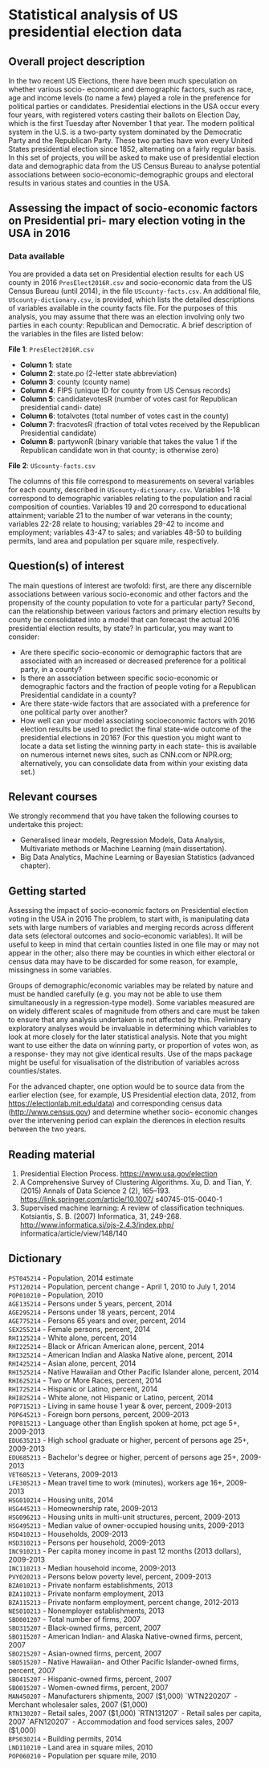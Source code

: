 
# Statistical analysis of US presidential election data


## Overall project description
In the two recent US Elections, there have been much speculation on whether various socio- economic and demographic factors, such as race, age and income levels (to name a few) played a role in the preference for political parties or candidates. Presidential elections in the USA occur every four years, with registered voters casting their ballots on Election Day, which is the first Tuesday after November 1 that year. The modern political system in the U.S. is a two-party system dominated by the Democratic Party and the Republican Party. These two parties have won every United States presidential election since 1852, alternating on a fairly regular basis. In this set of projects, you will be asked to make use of presidential election data and demographic data from the US Census Bureau to analyse potential associations between socio-economic-demographic groups and electoral results in various states and counties in the USA.

## Assessing the impact of socio-economic factors on Presidential pri- mary election voting in the USA in 2016

### Data available
You are provided a data set on Presidential election results for each US county in 2016 `PresElect2016R.csv` and socio-economic data from the US Census Bureau (until 2014), in the file `UScounty-facts.csv`. An additional file, `UScounty-dictionary.csv`, is provided, which lists the detailed descriptions of variables available in the county facts file. For the purposes of this analysis, you may assume that there was an election involving only two parties in each county: Republican and Democratic. A brief description of the variables in the files are listed below:

**File 1**: `PresElect2016R.csv`  
* **Column 1**: state  
* **Column 2**: state.po (2-letter state abbreviation)  
* **Column 3**: county (county name)  
* **Column 4**: FIPS (unique ID for county from US Census records)  
* **Column 5**: candidatevotesR (number of votes cast for Republican presidential candi- date)  
* **Column 6**: totalvotes (total number of votes cast in the county)  
* **Column 7**: fracvotesR (fraction of total votes received by the Republican Presidential candidate)  
* **Column 8**: partywonR (binary variable that takes the value 1 if the Republican candidate won in that county; is otherwise zero)  

**File 2**: `UScounty-facts.csv`

The columns of this file correspond to measurements on several variables for each county, described in `UScounty-dictionary.csv`. Variables 1-18 correspond to demographic variables relating to the population and racial composition of counties. Variables 19 and 20 correspond to educational attainment; variable 21 to the number of war veterans in the county; variables 22-28 relate to housing; variables 29-42 to income and employment; variables 43-47 to sales; and variables 48-50 to building permits, land area and population per square mile, respectively.

## Question(s) of interest
The main questions of interest are twofold: first, are there any discernible associations between various socio-economic and other factors and the propensity of the county population to vote for a particular party? Second, can the relationship between various factors and primary election results by county be consolidated into a model that can forecast the actual 2016 presidential election results, by state? In particular, you may want to consider:
* Are there specific socio-economic or demographic factors that are associated with an increased or decreased preference for a political party, in a county?
* Is there an association between specific socio-economic or demographic factors and the fraction of people voting for a Republican Presidential candidate in a county?
* Are there state-wide factors that are associated with a preference for one political party over another?
* How well can your model associating socioeconomic factors with 2016 election results be used to predict the final state-wide outcome of the presidential elections in 2016? (For this question you might want to locate a data set listing the winning party in each state- this is available on numerous internet news sites, such as CNN.com or NPR.org; alternatively, you can consolidate data from within your existing data set.)

## Relevant courses
We strongly recommend that you have taken the following courses to undertake this project:
* Generalised linear models, Regression Models, Data Analysis, Multivariate methods or Machine Learning (main dissertation).
* Big Data Analytics, Machine Learning or Bayesian Statistics (advanced chapter).

## Getting started
Assessing the impact of socio-economic factors on Presidential election voting in the USA in 2016
The problem, to start with, is manipulating data sets with large numbers of variables and merging records across different data sets (electoral outcomes and socio-economic variables). It will be useful to keep in mind that certain counties listed in one file may or may not appear in the other; also there may be counties in which either electoral or census data may have to be discarded for some reason, for example, missingness in some variables. 

Groups of demographic/economic variables may be related by nature and must be handled carefully (e.g. you may not be able to use them simultaneously in a regression-type model). Some variables measured are on widely different scales of magnitude from others and care must be taken to ensure that any analysis undertaken is not affected by this. Preliminary exploratory analyses would be invaluable in determining which variables to look at more closely for the later statistical analysis. Note that you might want to use either the data on winning party, or proportion of votes won, as a response- they may not give identical results. Use of the maps package might be useful for visualisation of the distribution of variables across counties/states. 

For the advanced chapter, one option would be to source data from the earlier election (see, for example, US Presidential election data, 2012, from https://electionlab.mit.edu/data) and corresponding census data (http://www.census.gov) and determine whether socio- economic changes over the intervening period can explain the dierences in election results between the two years.

## Reading material
1. Presidential Election Process. https://www.usa.gov/election
2. A Comprehensive Survey of Clustering Algorithms. Xu, D. and Tian, Y. (2015) Annals of Data Science 2 (2), 165–193. https://link.springer.com/article/10.1007/ s40745-015-0040-1
3. Supervised machine learning: A review of classification techniques. Kotsiantis, S. B. (2007) Informatica, 31, 249-268. http://www.informatica.si/ojs-2.4.3/index.php/ informatica/article/view/148/140

## Dictionary
`PST045214` - Population, 2014 estimate  
`PST120214` - Population, percent change - April 1, 2010 to July 1, 2014  
`POP010210` - Population, 2010  
`AGE135214` - Persons under 5 years, percent, 2014  
`AGE295214` - Persons under 18 years, percent, 2014  
`AGE775214` - Persons 65 years and over, percent, 2014  
`SEX255214` - Female persons, percent, 2014  
`RHI125214` - White alone, percent, 2014  
`RHI225214` - Black or African American alone, percent, 2014  
`RHI325214` - American Indian and Alaska Native alone, percent, 2014  
`RHI425214` - Asian alone, percent, 2014  
`RHI525214` - Native Hawaiian and Other Pacific Islander alone, percent, 2014  
`RHI625214` - Two or More Races, percent, 2014  
`RHI725214` - Hispanic or Latino, percent, 2014  
`RHI825214` - White alone, not Hispanic or Latino, percent, 2014  
`POP715213` - Living in same house 1 year & over, percent, 2009-2013  
`POP645213` - Foreign born persons, percent, 2009-2013  
`POP815213` - Language other than English spoken at home, pct age 5+, 2009-2013  
`EDU635213` - High school graduate or higher, percent of persons age 25+, 2009-2013  
`EDU685213` - Bachelor's degree or higher, percent of persons age 25+, 2009-2013  
`VET605213` - Veterans, 2009-2013  
`LFE305213` - Mean travel time to work (minutes), workers age 16+, 2009-2013  
`HSG010214` - Housing units, 2014  
`HSG445213` - Homeownership rate, 2009-2013  
`HSG096213` - Housing units in multi-unit structures, percent, 2009-2013  
`HSG495213` - Median value of owner-occupied housing units, 2009-2013  
`HSD410213` - Households, 2009-2013  
`HSD310213` - Persons per household, 2009-2013  
`INC910213` - Per capita money income in past 12 months (2013 dollars), 2009-2013  
`INC110213` - Median household income, 2009-2013  
`PVY020213` - Persons below poverty level, percent, 2009-2013  
`BZA010213` - Private nonfarm establishments, 2013  
`BZA110213` - Private nonfarm employment,  2013  
`BZA115213` - Private nonfarm employment, percent change, 2012-2013  
`NES010213` - Nonemployer establishments, 2013  
`SBO001207` - Total number of firms, 2007  
`SBO315207` - Black-owned firms, percent, 2007  
`SBO115207` - American Indian- and Alaska Native-owned firms, percent, 2007  
`SBO215207` - Asian-owned firms, percent, 2007  
`SBO515207` - Native Hawaiian- and Other Pacific Islander-owned firms, percent, 2007  
`SBO415207` - Hispanic-owned firms, percent, 2007  
`SBO015207` - Women-owned firms, percent, 2007  
`MAN450207` - Manufacturers shipments, 2007 ($1,000)  
`WTN220207` - Merchant wholesaler sales, 2007 ($1,000)  
`RTN130207` - Retail sales, 2007 ($1,000)  
`RTN131207` - Retail sales per capita, 2007  
`AFN120207` - Accommodation and food services sales, 2007 ($1,000)  
`BPS030214` - Building permits, 2014  
`LND110210` - Land area in square miles, 2010  
`POP060210` - Population per square mile, 2010  
